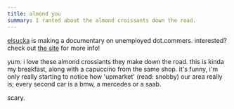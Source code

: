 ```yaml
---
title: almond you
summary: I ranted about the almond croissants down the road.
---
```


[elsucka](http://www.elsucka.com/) is making a documentary on unemployed dot.commers. interested? check out [the site](http://www.elsucka.com/) for more info!

yum. i love these almond crossiants they make down the road. this is kinda my breakfast, along with a capuccino from the same shop. it's funny, i'm only really starting to notice how 'upmarket' (read: snobby) our area really is; every second car is a bmw, a mercedes or a saab.

scary.